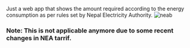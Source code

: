 Just a web app that shows the amount required according to the energy consumption as per rules set by Nepal Electricity Authority.
![neab](https://user-images.githubusercontent.com/71134352/130031070-f7ad9c49-1a46-475d-9154-143c3bc95e83.png)
### Note: This is not applicable anymore due to some recent changes in NEA tarrif.